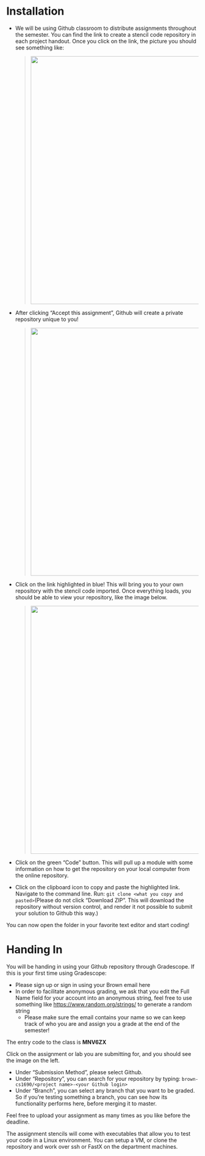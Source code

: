 # Installation

* We will be using Github classroom to distribute assignments throughout the semester. You can find the link to create a stencil code repository in each project handout. Once you click on the link, the picture you should see something like:

    > <img src="https://user-images.githubusercontent.com/28036225/105525075-8fb4fc80-5cae-11eb-8774-c628ee4d2acf.png" width="650"/>

* After clicking “Accept this assignment”, Github will create a private repository unique to you!
    > <img src="https://user-images.githubusercontent.com/28036225/105525185-b96e2380-5cae-11eb-9aed-60f166268907.png" width="650"/>

* Click on the link highlighted in blue! This will bring you to your own repository with the stencil code imported. Once everything loads, you should be able to view your repository, like the image below. 
    > <img src="https://user-images.githubusercontent.com/28036225/105525327-f2a69380-5cae-11eb-96b4-d3d3d7a542d3.png" width="650"/>

* Click on the green “Code” button. This will pull up a module with some information on how to get the repository on your local computer from the online repository.

* Click on the clipboard icon to copy and paste the highlighted link. Navigate to the command line. Run: `git clone <what you copy and pasted>`(Please do not click “Download ZIP”. This will download the repository without version control, and render it not possible to submit your solution to Github this way.)

You can now open the folder in your favorite text editor and start coding!


# Handing In

You will be handing in using your Github repository through Gradescope. If this is your first time using Gradescope:
* Please sign up or sign in using your Brown email here
* In order to facilitate anonymous grading, we ask that you edit the Full Name field for your account into an anonymous string, feel free to use something like https://www.random.org/strings/ to generate a random string 
    * Please make sure the email contains your name so we can keep track of who you are and assign you a grade at the end of the semester!

The entry code to the class is **MNV6ZX**


Click on the assignment or lab you are submitting for, and you should see the image on the left.
* Under “Submission Method”, please select Github. 
* Under “Repository”, you can search for your repository by typing: 
`brown-cs1690/<project name>-<your Github login>`
* Under “Branch”, you can select any branch that you want to be graded. So if you’re testing something a branch, you can see how its functionality performs here, before merging it to master.

Feel free to upload your assignment as many times as you like before the deadline.

The assignment stencils will come with executables that allow you to test your code in a Linux environment. You can setup a VM, or clone the repository and work over ssh or FastX on the department machines.
